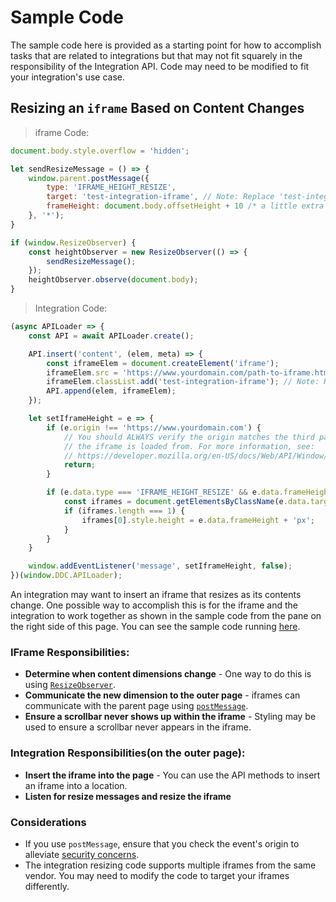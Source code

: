 # Sample Code

The sample code here is provided as a starting point for how to accomplish tasks that are related to integrations but that may not fit squarely in the responsibility of the Integration API. Code may need to be modified to fit your integration's use case.

## Resizing an `iframe` Based on Content Changes

> iframe Code:

```javascript
document.body.style.overflow = 'hidden';

let sendResizeMessage = () => {
	window.parent.postMessage({
		type: 'IFRAME_HEIGHT_RESIZE',
		target: 'test-integration-iframe', // Note: Replace 'test-integration-frame' with your actual iframe identifier.
		frameHeight: document.body.offsetHeight + 10 /* a little extra for good measure */
	}, '*');
}

if (window.ResizeObserver) {
	const heightObserver = new ResizeObserver(() => {
		sendResizeMessage();
	});
	heightObserver.observe(document.body);
}
```

> Integration Code:

```javascript
(async APILoader => {
	const API = await APILoader.create();

	API.insert('content', (elem, meta) => {
		const iframeElem = document.createElement('iframe');
		iframeElem.src = 'https://www.yourdomain.com/path-to-iframe.htm';
		iframeElem.classList.add('test-integration-iframe'); // Note: Replace 'test-integration-frame' with your actual iframe identifier.
		API.append(elem, iframeElem);
	});

	let setIframeHeight = e => {
		if (e.origin !== 'https://www.yourdomain.com') {
			// You should ALWAYS verify the origin matches the third party domain
			// the iframe is loaded from. For more information, see:
			// https://developer.mozilla.org/en-US/docs/Web/API/Window/postMessage#Security_concerns
			return;
		}

		if (e.data.type === 'IFRAME_HEIGHT_RESIZE' && e.data.frameHeight && e.data.target) {
			const iframes = document.getElementsByClassName(e.data.target);
			if (iframes.length === 1) {
				iframes[0].style.height = e.data.frameHeight + 'px';
			}
		}
	}

	window.addEventListener('message', setIframeHeight, false);
})(window.DDC.APILoader);
```

An integration may want to insert an iframe that resizes as its contents change. One possible way to accomplish this is for the iframe and the integration to work together as shown in the sample code from the pane on the right side of this page. You can see the sample code running [here](https://webapitestddc.cms.dealer.com/growing-iframe-example.htm).

### IFrame Responsibilities:

* **Determine when content dimensions change** - One way to do this is using [`ResizeObserver`](https://developer.mozilla.org/en-US/docs/Web/API/ResizeObserver).
* **Communicate the new dimension to the outer page** - iframes can communicate with the parent page using [`postMessage`](https://developer.mozilla.org/en-US/docs/Web/API/Window/postMessage).
* **Ensure a scrollbar never shows up within the iframe** - Styling may be used to ensure a scrollbar never appears in the iframe.

### Integration Responsibilities(on the outer page):

* **Insert the iframe into the page** - You can use the API methods to insert an iframe into a location.
* **Listen for resize messages and resize the iframe**

### Considerations

* If you use `postMessage`, ensure that you check the event's origin to alleviate [security concerns](https://developer.mozilla.org/en-US/docs/Web/API/Window/postMessage#Security_concerns).
* The integration resizing code supports multiple iframes from the same vendor. You may need to modify the code to target your iframes differently.
